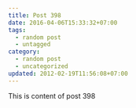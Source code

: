 ```yaml
---
title: Post 398
date: 2016-04-06T15:33:32+07:00
tags:
  - random post
  - untagged
category:
  - random post
  - uncategorized
updated: 2012-02-19T11:56:08+07:00
---
```

This is content of post 398